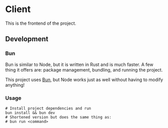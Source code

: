 # Client

This is the frontend of the project.

## Development

### Bun

Bun is similar to Node, but it is written in Rust and is much faster.
A few thing it offers are: package management, bundling, and running
the project.

This project uses [Bun](https://bun.sh/), but Node works just as well
without having to modify anything!

### Usage

```shell
# Install project dependencies and run
bun install && bun dev
# Shortened version but does the same thing as:
# bun run <command>
```
